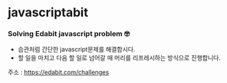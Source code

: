 # javascriptabit

### Solving Edabit javascript problem 🤓

- 습관처럼 간단한 javascript문제를 해결합시다.
- 할 일을 마치고 다음 할 일로 넘어갈 때 머리를 리프레시하는 방식으로 진행합니다.

주소 : https://edabit.com/challenges
